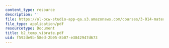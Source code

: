 ```yaml
---
content_type: resource
description: ''
file: https://ol-ocw-studio-app-qa.s3.amazonaws.com/courses/3-014-materials-laboratory-fall-2006/f592de9b58ed2b958b07e3842947d673_b2_temp_vibrate.pdf
file_type: application/pdf
resourcetype: Document
title: b2_temp_vibrate.pdf
uid: f592de9b-58ed-2b95-8b07-e3842947d673
---
```

